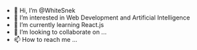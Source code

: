 - 👋 Hi, I’m @WhiteSnek
- 👀 I’m interested in Web Development and Artificial Intelligence
- 🌱 I’m currently learning React.js
- 💞️ I’m looking to collaborate on ...
- 📫 How to reach me ...

<!---
WhiteSnek/WhiteSnek is a ✨ special ✨ repository because its `README.md` (this file) appears on your GitHub profile.
You can click the Preview link to take a look at your changes.
--->
